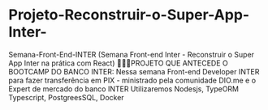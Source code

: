 # Projeto-Reconstruir-o-Super-App-Inter-
Semana-Front-End-INTER (Semana Front-end Inter - Reconstruir o Super App Inter na prática com React) 👩🏻‍💻PROJETO QUE ANTECEDE O BOOTCAMP DO BANCO INTER: Nessa semana Front-end Developer INTER 
para fazer transferência em PIX - ministrado pela comunidade DIO.me e o Expert de mercado do banco INTER 
Utilizaremos 
Nodesjs, TypeORM Typescript, PostgreesSQL, Docker
